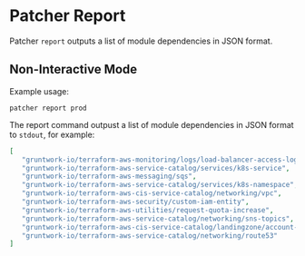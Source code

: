# Patcher Report

Patcher `report` outputs a list of module dependencies in JSON format.

## Non-Interactive Mode
Example usage:
```
patcher report prod
```

The report command outpust a list of module dependencies in JSON format to `stdout`, for example:
```json
[
   "gruntwork-io/terraform-aws-monitoring/logs/load-balancer-access-logs",
   "gruntwork-io/terraform-aws-service-catalog/services/k8s-service",
   "gruntwork-io/terraform-aws-messaging/sqs",
   "gruntwork-io/terraform-aws-service-catalog/services/k8s-namespace",
   "gruntwork-io/terraform-aws-cis-service-catalog/networking/vpc",
   "gruntwork-io/terraform-aws-security/custom-iam-entity",
   "gruntwork-io/terraform-aws-utilities/request-quota-increase",
   "gruntwork-io/terraform-aws-service-catalog/networking/sns-topics",
   "gruntwork-io/terraform-aws-cis-service-catalog/landingzone/account-baseline-app",
   "gruntwork-io/terraform-aws-service-catalog/networking/route53"
]
```
